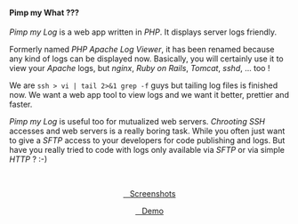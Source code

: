 #### Pimp my What ???

*Pimp my Log* is a web app written in *PHP*. It displays server logs friendly.

Formerly named *PHP Apache Log Viewer*, it has been renamed because any kind of logs can be displayed now. Basically, you will certainly use it to view your *Apache* logs, but *nginx*, *Ruby on Rails*, *Tomcat*, *sshd*, ... too !

We are `ssh > vi | tail 2>&1 grep -f` guys but tailing log files is finished now. We want a web app tool to view logs and we want it better, prettier and faster.

*Pimp my Log* is useful too for mutualized web servers. *Chrooting* *SSH* accesses and web servers is a really boring task. While you often just want to give a *SFTP* access to your developers for code publishing and logs. But have you really tried to code with logs only available via *SFTP* or via simple *HTTP* ? :-)

<br/><center>

<a type="button" class="btn btn-sm btn-warning" href="/getting-started/screenshots.html"><span class="glyphicon glyphicon-list-alt"></span>&nbsp;&nbsp;&nbsp;Screenshots</a>

<a type="button" class="btn btn-sm btn-warning" href="http://demo.pimpmylog.com"><span class="glyphicon glyphicon-star-empty"></span>&nbsp;&nbsp;&nbsp;Demo</a>

</center>
